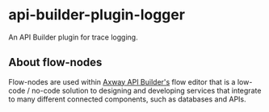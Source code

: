 # api-builder-plugin-logger

An API Builder plugin for trace logging.

## About flow-nodes

Flow-nodes are used within [Axway API Builder's](https://www.axway.com/en/datasheet/axway-api-builder)
flow editor that is a low-code / no-code solution to designing and developing services
that integrate to many different connected components, such as databases and APIs.
